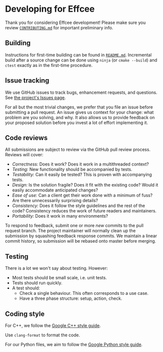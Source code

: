 # Developing for Effcee

Thank you for considering Effcee development!  Please make sure you review
[`CONTRIBUTING.md`](CONTRIBUTING.md) for important preliminary info.

## Building

Instructions for first-time building can be found in [`README.md`](README.md).
Incremental build after a source change can be done using `ninja` (or
`cmake --build`) and `ctest` exactly as in the first-time procedure.

## Issue tracking

We use GitHub issues to track bugs, enhancement requests, and questions.
See [the project's Issues page](https://github.com/google/effcee/issues).

For all but the most trivial changes, we prefer that you file an issue before
submitting a pull request.  An issue gives us context for your change: what
problem are you solving, and why.  It also allows us to provide feedback on
your proposed solution before you invest a lot of effort implementing it.

## Code reviews

All submissions are subject to review via the GitHub pull review process.
Reviews will cover:

* *Correctness:* Does it work?  Does it work in a multithreaded context?
* *Testing:* New functionality should be accompanied by tests.
* *Testability:* Can it easily be tested?  This is proven with accompanying tests.
* *Design:* Is the solution fragile? Does it fit with the existing code?
  Would it easily accommodate anticipated changes?
* *Ease of use:* Can a client get their work done with a minimum of fuss?
  Are there unnecessarily surprising details?
* *Consistency:* Does it follow the style guidelines and the rest of the code?
  Consistency reduces the work of future readers and maintainers.
* *Portability:* Does it work in many environments?

To respond to feedback, submit one or more *new* commits to the pull request
branch. The project maintainer will normally clean up the submission by
squashing feedback response commits.  We maintain a linear commit history,
so submission will be rebased onto master before merging.

## Testing

There is a lot we won't say about testing. However:

* Most tests should be small scale, i.e. unit tests.
* Tests should run quickly.
* A test should:
  * Check a single behaviour.  This often corresponds to a use case.
  * Have a three phase structure: setup, action, check.

## Coding style

For C++, we follow the
[Google C++ style guide](https://google.github.io/styleguide/cppguide.html).

Use `clang-format` to format the code.

For our Python files, we aim to follow the
[Google Python style guide](https://google.github.io/styleguide/pyguide.html).
